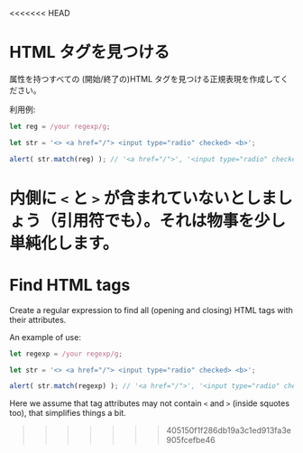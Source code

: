 <<<<<<< HEAD
# HTML タグを見つける

属性を持つすべての (開始/終了の)HTML タグを見つける正規表現を作成してください。

利用例:

```js run
let reg = /your regexp/g;

let str = '<> <a href="/"> <input type="radio" checked> <b>';

alert( str.match(reg) ); // '<a href="/">', '<input type="radio" checked>', '<b>'
```

内側に `<` と `>` が含まれていないとしましょう（引用符でも）。それは物事を少し単純化します。
=======
# Find HTML tags

Create a regular expression to find all (opening and closing) HTML tags with their attributes.

An example of use:

```js run
let regexp = /your regexp/g;

let str = '<> <a href="/"> <input type="radio" checked> <b>';

alert( str.match(regexp) ); // '<a href="/">', '<input type="radio" checked>', '<b>'
```

Here we assume that tag attributes may not contain `<` and `>` (inside squotes too), that simplifies things a bit. 
>>>>>>> 405150f1f286db19a3c1ed913fa3e905fcefbe46
